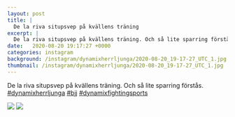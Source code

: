 ```yaml
---
layout: post
title: |
  De la riva situpsvep på kvällens träning
excerpt: |
  De la riva situpsvep på kvällens träning. Och så lite sparring förstås.   
date:   2020-08-20 19:17:27 +0000
categories: instagram
background: /instagram/dynamixherrljunga/2020-08-20_19-17-27_UTC_1.jpg
thumbnail: /instagram/dynamixherrljunga/2020-08-20_19-17-27_UTC_1.jpg
---
```

De la riva situpsvep på kvällens träning. Och så lite sparring förstås. [#dynamixherrljunga](https://www.instagram.com/explore/tags/dynamixherrljunga/) [#bjj](https://www.instagram.com/explore/tags/bjj/) [#dynamixfightingsports](https://www.instagram.com/explore/tags/dynamixfightingsports/)



<img src='/www-dynamix-herrljunga/instagram/dynamixherrljunga/2020-08-20_19-17-27_UTC_1.jpg' class='img-fluid' />


<img src='/www-dynamix-herrljunga/instagram/dynamixherrljunga/2020-08-20_19-17-27_UTC_2.jpg' class='img-fluid' />
